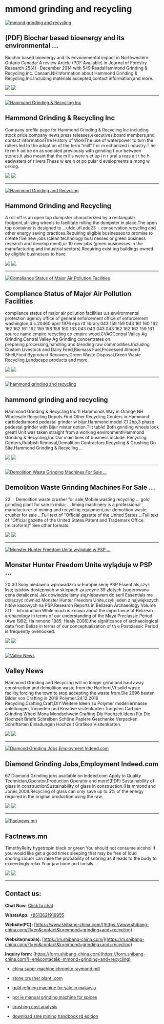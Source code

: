 # mmond grinding and recycling

<a href="https://swt.shibang-china.com/?l=en&img&k=mmond+grinding+and+recycling" target="_blank">![mmond grinding and recycling](http://static.shibang-china.com/all-800x300/1185.jpg)</a>

## (PDF) Biochar based bioenergy and its environmental …
Biochar based bioenergy and its environmental impact in Northwestern Ontario Canada: A review Article (PDF Available) in Journal of Forestry Research 25(4) &#183; December 2014 with 549 ReadsHammond Grinding &amp; Recycling,Inc. Canaan,NHInformation about Hammond Grinding &amp; Recycling,Inc.Including materials accepted,contact information,and more.


<a href="https://whatsapp.shibangsoft.com/WhatsApp.php" target="_blank" title="WhatsApp">![](http://static.shibang-china.com/icon/whatsapp.png)</a> <a href="https://swt.shibang-china.com/?l=en&icon&k=mmond+grinding+and+recycling" target="_blank">![](http://static.shibang-china.com/icon/chat-en.png)</a>

---

<a href="https://swt.shibang-china.com/?l=en&img&k=mmond+grinding+and+recycling" target="_blank">![Hammond Grinding &amp; Recycling Inc](http://static.shibang-china.com/all-800x300/625.jpg)</a>

## Hammond Grinding &amp; Recycling Inc
Company profile page for Hammond Grinding &amp; Recycling Inc including stock price,company news,press releases,executives,board members,and contact informationThe History of WorkThe use of waterpower to turn the rollers led to the adoption of the term “mill” f or m echanized i ndustry.T he te rm h ad be en as sociated previously with grinding f our between stones.It also meant that the m ills were s et up i n r ural a reas a t t he h eadwaters of r ivers.These w ere n ot po pular d evelopments a mong w orking.


<a href="https://whatsapp.shibangsoft.com/WhatsApp.php" target="_blank" title="WhatsApp">![](http://static.shibang-china.com/icon/whatsapp.png)</a> <a href="https://swt.shibang-china.com/?l=en&icon&k=mmond+grinding+and+recycling" target="_blank">![](http://static.shibang-china.com/icon/chat-en.png)</a>

---

<a href="https://swt.shibang-china.com/?l=en&img&k=mmond+grinding+and+recycling" target="_blank">![Hammond Grinding and Recycling](http://static.shibang-china.com/all-800x300/314.jpg)</a>

## Hammond Grinding and Recycling
A roll off is an open top dumpster characterized by a rectangular footprint,utilizing wheels to facilitate rolling the dumpster in place.The open top container is designed to …ufdc.ufl.edu23&ensp;&#0183;&ensp;conservation,recycling and other energy saving practices.Requiring eligible businesses to promise to create five new jobs (clean technology busi nesses or green business research and develop ment),or 10 new jobs (green businesses in the manufacturing and industrial sectors).Requiring exist ing buildings owned by eligible businesses to have.


<a href="https://whatsapp.shibangsoft.com/WhatsApp.php" target="_blank" title="WhatsApp">![](http://static.shibang-china.com/icon/whatsapp.png)</a> <a href="https://swt.shibang-china.com/?l=en&icon&k=mmond+grinding+and+recycling" target="_blank">![](http://static.shibang-china.com/icon/chat-en.png)</a>

---

<a href="https://swt.shibang-china.com/?l=en&img&k=mmond+grinding+and+recycling" target="_blank">![Compliance Status of Major Air Pollution Facilities](http://static.shibang-china.com/all-800x300/859.jpg)</a>

## Compliance Status of Major Air Pollution Facilities
compliance status of major air pollution facilities u.s.environmental protection agency office of general enforcement office of enforcement washington,d.c.20460 april 1976 epa rtf library.043 159 159 043 161 160 162 162 162 161 162 159 158 158 160 163 043 043 043 043 162 162 162 159 161 source name empire recycling co empire wood.CVAGCentral Valley Ag Grinding.Central Valley Ag Grinding concentrates on preparing,processing,handling and blending raw commodities.Including Custom Livestock and Dairy Feed,Biomass Fuel,Processed Almond Shell,Food Byproduct Recovery,Green Waste Disposal,Green Waste Recycling,Landscape products and more.


<a href="https://whatsapp.shibangsoft.com/WhatsApp.php" target="_blank" title="WhatsApp">![](http://static.shibang-china.com/icon/whatsapp.png)</a> <a href="https://swt.shibang-china.com/?l=en&icon&k=mmond+grinding+and+recycling" target="_blank">![](http://static.shibang-china.com/icon/chat-en.png)</a>

---

<a href="https://swt.shibang-china.com/?l=en&img&k=mmond+grinding+and+recycling" target="_blank">![hammond grinding and recycling](http://static.shibang-china.com/all-800x300/1032.jpg)</a>

## hammond grinding and recycling
Hammond Grinding &amp; Recycling Inc.11 Hammonds Way in Orange,NH Wholesale Recycling Depots.Find Other Recycling Centers in.Hammond carbidediamond pedestal grinder w bijur.Hammond model 7,1 2hp,3 phase pedestal grinder with Bijur mister option.Tilt table! Both grinding wheels look great! Unit was taken straight from a working environment!Hammond Grinding &amp; Recycling,Inc.Our main lines of business include: Recycling Centers,Rubbish Removal,Demolition Contractors,Recycling &amp; Crushing On Site.Hammond Grinding &amp; Recycling …


<a href="https://whatsapp.shibangsoft.com/WhatsApp.php" target="_blank" title="WhatsApp">![](http://static.shibang-china.com/icon/whatsapp.png)</a> <a href="https://swt.shibang-china.com/?l=en&icon&k=mmond+grinding+and+recycling" target="_blank">![](http://static.shibang-china.com/icon/chat-en.png)</a>

---

<a href="https://swt.shibang-china.com/?l=en&img&k=mmond+grinding+and+recycling" target="_blank">![Demolition Waste Grinding Machines For Sale …](http://static.shibang-china.com/all-800x300/1023.jpg)</a>

## Demolition Waste Grinding Machines For Sale …
22&ensp;&#0183;&ensp;Demolition waste crusher for sale,Mobile wasting recycling … gold grinding plant for sale in india; … liming machinery is a professional manufacturer of mining and recycling equipment,our demolition waste crusher for sale …Full text of &quot;Official gazette of the United States …Full text of &quot;Official gazette of the United States Patent and Trademark Office: [microform]&quot; See other formats.


<a href="https://whatsapp.shibangsoft.com/WhatsApp.php" target="_blank" title="WhatsApp">![](http://static.shibang-china.com/icon/whatsapp.png)</a> <a href="https://swt.shibang-china.com/?l=en&icon&k=mmond+grinding+and+recycling" target="_blank">![](http://static.shibang-china.com/icon/chat-en.png)</a>

---

<a href="https://swt.shibang-china.com/?l=en&img&k=mmond+grinding+and+recycling" target="_blank">![Monster Hunter Freedom Unite wyląduje w PSP …](http://static.shibang-china.com/all-800x300/1520.jpg)</a>

## Monster Hunter Freedom Unite wyląduje w PSP …
20:30 Sony niedawno wprowadziło w Europie serię PSP Essentials,czyli listę tytuł&#243;w dostępnych w sklepach za jedyne 39 złotych (sugerowana cena detaliczna).Jak dowiedzieliśmy się,niebawem do serii Essentials ma dołączyć r&#243;wnież Monster Hunter Freedom Unite,czyli jeden z największych hit&#243;w kasowych na PSP.Research Reports in Belizean Archaeology Volume 511&ensp;&#0183;&ensp;Introduction While much is known about the importance of Belizean archaeology in terms of our understanding of the Maya Preclassic Period (Awe 1992; Ha mmond 1985; Healy 2006),the significance of archaeological data from Belize in terms of our conceptualization of th e Postclassic Period is frequently overlooked.


<a href="https://whatsapp.shibangsoft.com/WhatsApp.php" target="_blank" title="WhatsApp">![](http://static.shibang-china.com/icon/whatsapp.png)</a> <a href="https://swt.shibang-china.com/?l=en&icon&k=mmond+grinding+and+recycling" target="_blank">![](http://static.shibang-china.com/icon/chat-en.png)</a>

---

<a href="https://swt.shibang-china.com/?l=en&img&k=mmond+grinding+and+recycling" target="_blank">![Valley News](http://static.shibang-china.com/all-800x300/183.jpg)</a>

## Valley News
Hammond Grinding and Recycling will no longer grind and haul away construction and demolition waste from the Hartford,Vt.solid waste facility,forcing the town to stop accepting the waste from.Die 2696 besten Bilder von Crafting in 2019 Polymer.24.12.2019 Recycling,Crafting,Craft,DIY.Weitere Ideen zu Polymer modelliermasse anleitungen,Tonperlen und Kreative visitenkarten.Tungsten Carbide Grinding Wheel.Mona Mondschwein.Crafting.Diy Hochzeit Ideen F&#252;r Die Hochzeit Briefe Schreiben Sch&#246;ne Papiere Geschenke Verpacken Schriftarten Einladungen Hochzeit Grafiken Visitenkarten.


<a href="https://whatsapp.shibangsoft.com/WhatsApp.php" target="_blank" title="WhatsApp">![](http://static.shibang-china.com/icon/whatsapp.png)</a> <a href="https://swt.shibang-china.com/?l=en&icon&k=mmond+grinding+and+recycling" target="_blank">![](http://static.shibang-china.com/icon/chat-en.png)</a>

---

<a href="https://swt.shibang-china.com/?l=en&img&k=mmond+grinding+and+recycling" target="_blank">![Diamond Grinding Jobs,Employment Indeed.com](http://static.shibang-china.com/all-800x300/913.jpg)</a>

## Diamond Grinding Jobs,Employment Indeed.com
67 Diamond Grinding jobs available on Indeed.com.Apply to Quality Technician,Operator,Production Operator and more!(PDF) Sustainability of glass in constructionSustainability of glass in construction.(Ha mmond and Jones,2008.Recycling of glass can only save up to 5% of the energy required in the original production using the raw.


<a href="https://whatsapp.shibangsoft.com/WhatsApp.php" target="_blank" title="WhatsApp">![](http://static.shibang-china.com/icon/whatsapp.png)</a> <a href="https://swt.shibang-china.com/?l=en&icon&k=mmond+grinding+and+recycling" target="_blank">![](http://static.shibang-china.com/icon/chat-en.png)</a>

---

<a href="https://swt.shibang-china.com/?l=en&img&k=mmond+grinding+and+recycling" target="_blank">![Factnews.mn](http://static.shibang-china.com/all-800x300/1.jpg)</a>

## Factnews.mn
TimothyRelty hygetropin black or green You should not consume alcohol if you would like get a good times sleeping that may be free of loud snoring.Liquor can raise the probability of snoring as it leads to the body to exceedingly relax.Your jaw bone and tonsils.

<a href="https://whatsapp.shibangsoft.com/WhatsApp.php" target="_blank" title="WhatsApp">![](http://static.shibang-china.com/icon/whatsapp.png)</a> <a href="https://swt.shibang-china.com/?l=en&icon&k=mmond+grinding+and+recycling" target="_blank">![](http://static.shibang-china.com/icon/chat-en.png)</a>

---
## Contact us:

**Chat Now:** [Click to chat](https://swt.shibang-china.com?l=en&contact&k=mmond+grinding+and+recycling)

**WhatsApp:**  [+8613621919955](https://whatsapp.shibangsoft.com/WhatsApp.php)

**Website(PC):** [https://www.shibang-china.com/](https://www.shibang-china.com/?l=en&contact&k=mmond+grinding+and+recycling)

**Website(mobile):** [https://m.shibang-china.com/](https://m.shibang-china.com/?l=en&contact&k=mmond+grinding+and+recycling)

**Inquiry form:** [https://form.shibang-china.com](https://form.shibang-china.com?l=en&contact&k=mmond+grinding+and+recycling)

* [china super machine chromite raymond mill](../143/china%20super%20machine%20chromite%20raymond%20mill.md)

* [stone crusher plant .com](../146/stone%20crusher%20plant%20.com.md)

* [gold refining machine for sale in malaysia](../141/gold%20refining%20machine%20for%20sale%20in%20malaysia.md)

* [por le manual grinding machine for spices](../142/por%20le%20manual%20grinding%20machine%20for%20spices.md)

* [crushing cost analysis](../145/crushing%20cost%20analysis.md)

* [download sme mining handbook rd edition](../145/download%20sme%20mining%20handbook%20rd%20edition.md)